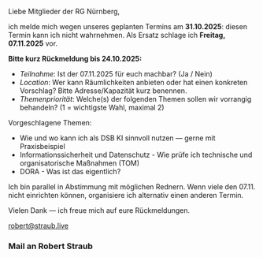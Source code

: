 Liebe Mitglieder der RG Nürnberg,

ich melde mich wegen unseres geplanten Termins am **31.10.2025**: diesen Termin kann ich nicht wahrnehmen. Als Ersatz schlage ich **Freitag, 07.11.2025** vor.
  
**Bitte kurz Rückmeldung bis 24.10.2025:**

- _Teilnahme_: Ist der 07.11.2025 für euch machbar? (Ja / Nein)
- _Location_: Wer kann Räumlichkeiten anbieten oder hat einen konkreten Vorschlag? Bitte Adresse/Kapazität kurz benennen.
- _Themenpriorität_: Welche(s) der folgenden Themen sollen wir vorrangig behandeln? (1 = wichtigste Wahl, maximal 2)

Vorgeschlagene Themen:
- Wie und wo kann ich als DSB KI sinnvoll nutzen — gerne mit Praxisbeispiel
- Informationssicherheit und Datenschutz - Wie prüfe ich technische und organisatorische Maßnahmen (TOM)
- DORA - Was ist das eigentlich?   

Ich bin parallel in Abstimmung mit möglichen Rednern. Wenn viele den 07.11. nicht einrichten können, organisiere ich alternativ einen anderen Termin. 


Vielen Dank — ich freue mich auf eure Rückmeldungen.


robert@straub.live


### Mail an Robert Straub